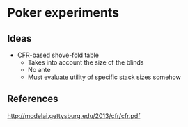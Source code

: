 # Poker experiments

## Ideas

* CFR-based shove-fold table
  * Takes into account the size of the blinds
  * No ante
  * Must evaluate utility of specific stack sizes somehow

## References

http://modelai.gettysburg.edu/2013/cfr/cfr.pdf
